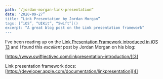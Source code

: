 ```yaml
---
path: “/jordan-morgan-link-presentation“
date: "2020-09-27”
title: “Link Presentation by Jordan Morgan”
tags: [”iOS”, “UIKit”, “Swift”]()
excerpt: “A great blog post on the Link presentation framework”
---
```


I’ve been reading up on the [Link Presentation Framework introduced in iOS 13][2] and I found this _excellent_ post by Jordan Morgan on his blog:  


[https://www.swiftjectivec.com/linkpresentation-introduction/][3]

Link presentation framework docs: [https://developer.apple.com/documentation/linkpresentation][4]

[2]:	https://developer.apple.com/videos/play/wwdc2019/262/ "Link Presenation framework, recently introduced in iOS 13 "
[3]:	https://www.swiftjectivec.com/linkpresentation-introduction/
[4]:	https://developer.apple.com/documentation/linkpresentation
